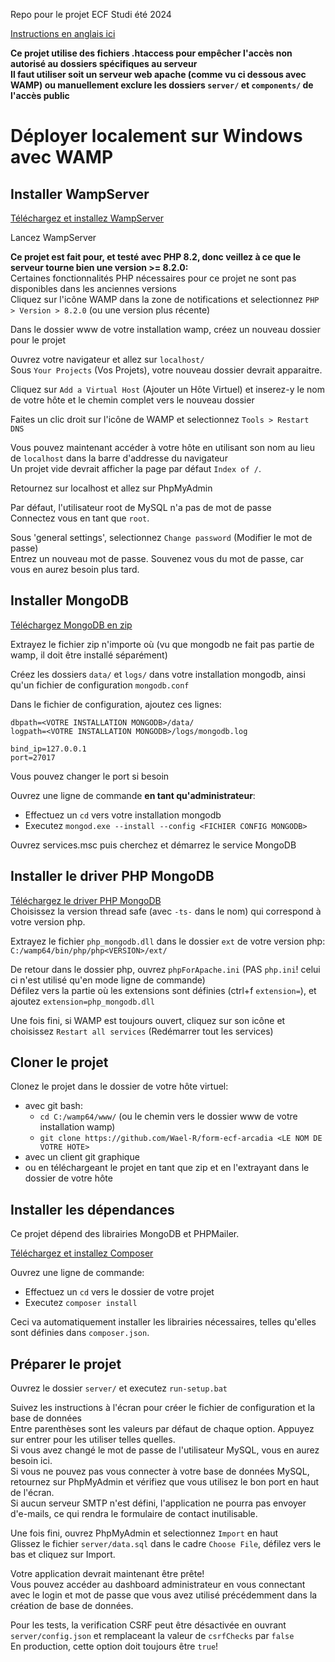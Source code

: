 Repo pour le projet ECF Studi été 2024

[Instructions en anglais ici](README.md)

**Ce projet utilise des fichiers .htaccess pour empêcher l'accès non autorisé au dossiers spécifiques au serveur**\
**Il faut utiliser soit un serveur web apache (comme vu ci dessous avec WAMP) ou manuellement exclure les dossiers `server/` et `components/` de l'accès public**

# Déployer localement sur Windows avec WAMP

## Installer WampServer
[Téléchargez et installez WampServer](https://wampserver.aviatechno.net)

Lancez WampServer

**Ce projet est fait pour, et testé avec PHP 8.2, donc veillez à ce que le serveur tourne bien une version >= 8.2.0:**\
Certaines fonctionnalités PHP nécessaires pour ce projet ne sont pas disponibles dans les anciennes versions\
Cliquez sur l'icône WAMP dans la zone de notifications et selectionnez `PHP > Version > 8.2.0` (ou une version plus récente)

Dans le dossier www de votre installation wamp, créez un nouveau dossier pour le projet

Ouvrez votre navigateur et allez sur `localhost/`\
Sous `Your Projects` (Vos Projets), votre nouveau dossier devrait apparaitre.

Cliquez sur `Add a Virtual Host` (Ajouter un Hôte Virtuel) et inserez-y le nom de votre hôte et le chemin complet vers le nouveau dossier

Faites un clic droit sur l'icône de WAMP et selectionnez `Tools > Restart DNS`

Vous pouvez maintenant accéder à votre hôte en utilisant son nom au lieu de `localhost` dans la barre d'addresse du navigateur\
Un projet vide devrait afficher la page par défaut `Index of /`.

Retournez sur localhost et allez sur PhpMyAdmin

Par défaut, l'utilisateur root de MySQL n'a pas de mot de passe\
Connectez vous en tant que `root`.

Sous 'general settings', selectionnez `Change password` (Modifier le mot de passe)\
Entrez un nouveau mot de passe. Souvenez vous du mot de passe, car vous en aurez besoin plus tard.

## Installer MongoDB
[Téléchargez MongoDB en zip](https://www.mongodb.com/try/download/community)

Extrayez le fichier zip n'importe où (vu que mongodb ne fait pas partie de wamp, il doit être installé séparément)

Créez les dossiers `data/` et `logs/` dans votre installation mongodb, ainsi qu'un fichier de configuration `mongodb.conf`

Dans le fichier de configuration, ajoutez ces lignes:
```
dbpath=<VOTRE INSTALLATION MONGODB>/data/
logpath=<VOTRE INSTALLATION MONGODB>/logs/mongodb.log

bind_ip=127.0.0.1
port=27017
```
Vous pouvez changer le port si besoin

Ouvrez une ligne de commande **en tant qu'administrateur**:
- Effectuez un `cd` vers votre installation mongodb
- Executez `mongod.exe --install --config <FICHIER CONFIG MONGODB>`

Ouvrez services.msc puis cherchez et démarrez le service MongoDB

## Installer le driver PHP MongoDB
[Téléchargez le driver PHP MongoDB](https://github.com/mongodb/mongo-php-driver/releases/)\
Choisissez la version thread safe (avec `-ts-` dans le nom) qui correspond à votre version php.

Extrayez le fichier `php_mongodb.dll` dans le dossier `ext` de votre version php:\
`C:/wamp64/bin/php/php<VERSION>/ext/`

De retour dans le dossier php, ouvrez `phpForApache.ini` (PAS `php.ini`! celui ci n'est utilisé qu'en mode ligne de commande)\
Défilez vers la partie où les extensions sont définies (ctrl+f `extension=`), et ajoutez `extension=php_mongodb.dll`

Une fois fini, si WAMP est toujours ouvert, cliquez sur son icône et choisissez `Restart all services` (Redémarrer tout les services)

## Cloner le projet
Clonez le projet dans le dossier de votre hôte virtuel:
- avec git bash:
	- `cd C:/wamp64/www/` (ou le chemin vers le dossier www de votre installation wamp)
	- `git clone https://github.com/Wael-R/form-ecf-arcadia <LE NOM DE VOTRE HOTE>`
- avec un client git graphique
- ou en téléchargeant le projet en tant que zip et en l'extrayant dans le dossier de votre hôte

## Installer les dépendances
Ce projet dépend des librairies MongoDB et PHPMailer.

[Téléchargez et installez Composer](https://getcomposer.org/download/)

Ouvrez une ligne de commande:
- Effectuez un `cd` vers le dossier de votre projet
- Executez `composer install`

Ceci va automatiquement installer les librairies nécessaires, telles qu'elles sont définies dans `composer.json`.

## Préparer le projet
Ouvrez le dossier `server/` et executez `run-setup.bat`

Suivez les instructions à l'écran pour créer le fichier de configuration et la base de données\
Entre parenthèses sont les valeurs par défaut de chaque option. Appuyez sur entrer pour les utiliser telles quelles.\
Si vous avez changé le mot de passe de l'utilisateur MySQL, vous en aurez besoin ici.\
Si vous ne pouvez pas vous connecter à votre base de données MySQL, retournez sur PhpMyAdmin et vérifiez que vous utilisez le bon port en haut de l'écran.\
Si aucun serveur SMTP n'est défini, l'application ne pourra pas envoyer d'e-mails, ce qui rendra le formulaire de contact inutilisable.

Une fois fini, ouvrez PhpMyAdmin et selectionnez `Import` en haut\
Glissez le fichier `server/data.sql` dans le cadre `Choose File`, défilez vers le bas et cliquez sur Import.

Votre application devrait maintenant être prête!\
Vous pouvez accéder au dashboard administrateur en vous connectant avec le login et mot de passe que vous avez utilisé précédemment dans la création de base de données.

Pour les tests, la verification CSRF peut être désactivée en ouvrant `server/config.json` et remplaceant la valeur de `csrfChecks` par `false`\
En production, cette option doit toujours être `true`!